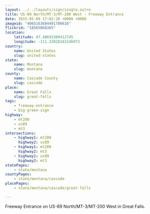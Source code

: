 ```yaml
---
layout: ../../layouts/sign/single.astro
title: US-89 North/MT-3/MT-200 West - Freeway Entrance
date: 2015-05-09 17:02:28 +0000 +0000
imageid: "4065163684491786616"
flickrid: "18565068365"
location:
    latitude: 47.48693300412745
    longitude: -111.33828163146973
country:
    name: United States
    slug: united-states
state:
    name: Montana
    slug: montana
county:
    name: Cascade County
    slug: cascade
place:
    name: Great Falls
    slug: great-falls
tags:
    - freeway-entrance
    - big-green-sign
highway:
    - mt200
    - us89
    - mt3
intersections:
    - highway1: mt200
      highway2: us89
    - highway1: mt200
      highway2: mt3
    - highway1: us89
      highway2: mt3
statePages:
    - state/montana
countyPages:
    - state/montana/cascade
placePages:
    - state/montana/cascade/great-falls

---
```

Freeway Entrance on US-89 North/MT-3/MT-200 West in Great Falls.